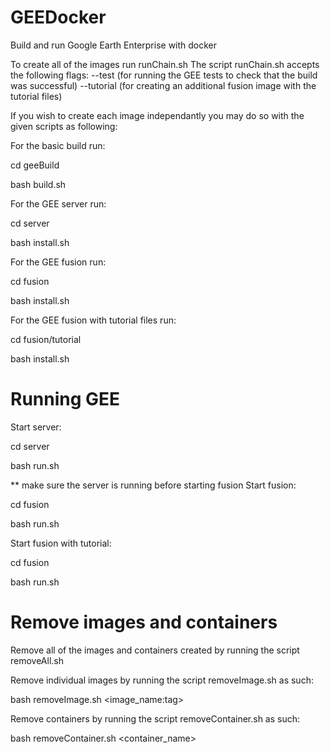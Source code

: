 # GEEDocker


Build and run Google Earth Enterprise with docker

To create all of the images run runChain.sh
The script runChain.sh accepts the following flags:
--test (for running the GEE tests to check that the build was successful)
--tutorial (for creating an additional fusion image with the tutorial files)

If you wish to create each image independantly you may do so with the given scripts as following:

For the basic build run:

cd geeBuild

bash build.sh

For the GEE server run:

cd server

bash install.sh

For the GEE fusion run:

cd fusion

bash install.sh

For the GEE fusion with tutorial files run:

cd fusion/tutorial

bash install.sh


# Running GEE


Start server:

cd server

bash run.sh

** make sure the server is running before starting fusion
Start fusion:

cd fusion

bash run.sh

Start fusion with tutorial:

cd fusion

bash run.sh


# Remove images and containers

Remove all of the images and containers created by running the script removeAll.sh

Remove individual images by running the script removeImage.sh as such:

bash removeImage.sh <image_name:tag>

Remove containers by running the script removeContainer.sh as such:

bash removeContainer.sh <container_name>
